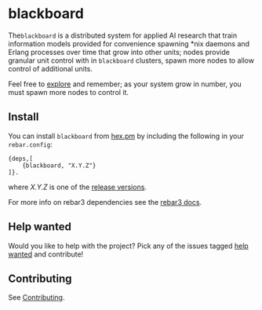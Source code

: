 # blackboard

The`blackboard` is a distributed system for applied AI research that train information models provided for convenience spawning *nix daemons and Erlang processes over time that grow into other units; nodes provide granular unit control with in `blackboard` clusters, spawn more nodes to allow control of additional units.

Feel free to [explore](https://github.com/spacebeam) and remember; as your system grow in number, you must spawn more nodes to control it.

## Install

You can install `blackboard` from [hex.pm](https://hex.pm/packages/blackboard) by including the following in your `rebar.config`:

```
{deps,[
	{blackboard, "X.Y.Z"}
]}.
```
where _X.Y.Z_ is one of the [release versions](https://github.com/spacebeam/blackboard/releases).

For more info on rebar3 dependencies see the [rebar3 docs](http://www.rebar3.org/docs/dependencies).

## Help wanted

Would you like to help with the project? Pick any of the issues tagged [help wanted](https://github.com/spacebeam/blackboard/labels/help%20wanted) and contribute!

## Contributing

See  [Contributing](CONTRIBUTING.md).
